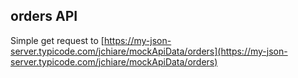 ## orders API
Simple get request to [https://my-json-server.typicode.com/jchiare/mockApiData/orders](https://my-json-server.typicode.com/jchiare/mockApiData/orders)
